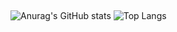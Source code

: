<img src="https://img.shields.io/badge/-steelblue.svg?style=plastic&logo=github" alt=""/> <img src="https://komarev.com/ghpvc/?username=French77&label=Profiel+bekeken&style=plastic&logo&color=blue" alt=""/>
<img src="https://img.shields.io/badge/- Debian 10.12 (Buster) | Server Rpi3 | Kernel 5.10.103 v7 -steelblue.svg?style=plastic&logo=raspberrypi" alt=""/> <img src="https://img.shields.io/badge/- honeydew.svg?style=plastic&logo=privateinternetaccess&logoColor=cadetblue" alt=""/>
<img src="https://img.shields.io/badge/-red.svg?style=plastic&logo=raspberrypi" alt=""/> <img src="https://img.shields.io/badge/-mintcream.svg?style=plastic&logo=osmc&logoColor=blue" alt=""/> <img src="https://img.shields.io/badge/-mintcream.svg?style=plastic&logo=linuxmint" alt=""/> <img src="https://img.shields.io/badge/-mintcream.svg?style=plastic&logo=linux" alt=""/> <img src="https://img.shields.io/badge/-mintcream.svg?style=plastic&logo=debian" alt=""/>  

![Anurag's GitHub stats](https://github-readme-stats.vercel.app/api?username=French77&layout=compact&show_icons=true&count_private=true&theme=prussian&locale=nl) ![Top Langs](https://github-readme-stats.vercel.app/api/top-langs/?username=French77&layout=compact&langs_count=5&show_icons=true&count_private=true&theme=prussian&locale=nl)

